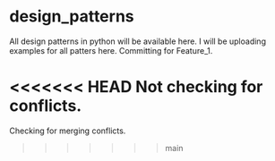 # design_patterns
All design patterns in python will be available here.
I will be uploading examples for all patters here.
Committing for Feature_1.

<<<<<<< HEAD
Not checking for conflicts.
=======
Checking for merging conflicts.
>>>>>>> main
